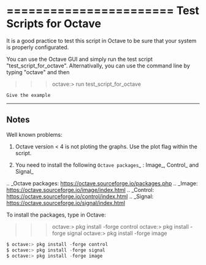  
=======================
Test Scripts for Octave
=======================


It is a good practice to test this script in Octave to be sure that your system is properly configurated.

You can use the Octave GUI and simply run the test script "test_script_for_octave". Alternativally, you can use the command line by typing "octave" and then

>>> octave:> run test_script_for_octave

```
Give the example
```


-----
Notes
-----

Well known problems:

1) Octave version < 4 is not ploting the graphs. Use the plot flag within the script.

2) You need to install the following `Octave packages`_ : Image_, Control_ and Signal_

.. _Octave packages: https://octave.sourceforge.io/packages.php
.. _Image: https://octave.sourceforge.io/image/index.html
.. _Control: https://octave.sourceforge.io/control/index.html
.. _Signal: https://octave.sourceforge.io/signal/index.html

To install the packages, type in Octave:

>>> octave:> pkg install -forge control
>>> octave:> pkg install -forge signal
>>> octave:> pkg install -forge image
	
	
```python	
$ octave:> pkg install -forge control
$ octave:> pkg install -forge signal
$ octave:> pkg install -forge image
```